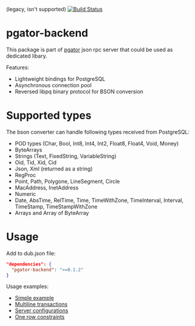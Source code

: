 (legacy, isn't supported)
[![Build Status](https://travis-ci.org/DSoftOut/pgator-backend.svg?branch=master)](https://travis-ci.org/DSoftOut/pgator-backend)

pgator-backend
==============

This package is part of [pgator](https://github.com/DSoftOut/pgator) json rpc server that could be used as dedicated libary.

Features:
* Lightweight bindings for PostgreSQL
* Asynchronous connection pool
* Reversed libpq binary protocol for BSON conversion

Supported types
===============
The bson converter can handle following types received from PostgreSQL:
* POD types (Char, Bool, Int8, Int4, Int2, Float8, Float4, Void, Money)
* ByteArrays
* Strings (Text, FixedString, VariableString)
* Oid, Tid, Xid, Cid
* Json, Xml (returned as a string)
* RegProc
* Point, Path, Polygone, LineSegment, Circle
* MacAddress, InetAddress
* Numeric
* Date, AbsTime, RelTime, Time, TimeWithZone, TimeInterval, Interval, TimeStamp, TimeStampWithZone
* Arrays and Array of ByteArray

Usage
======
Add to dub.json file:
```Json
"dependencies": {
  "pgator-backend": ">=0.1.2"
}
```

Usage examples:
- [Simple example](https://github.com/DSoftOut/pgator-backend/tree/master/examples/simple)
- [Multiline transactions](https://github.com/DSoftOut/pgator-backend/tree/master/examples/multiline)
- [Server configurations](https://github.com/DSoftOut/pgator-backend/tree/master/examples/locals)
- [One row constraints](https://github.com/DSoftOut/pgator-backend/tree/master/examples/onerow)
